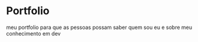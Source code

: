 # Portfolio
 meu portfolio para que as pessoas possam saber quem sou eu e sobre meu conhecimento em dev
